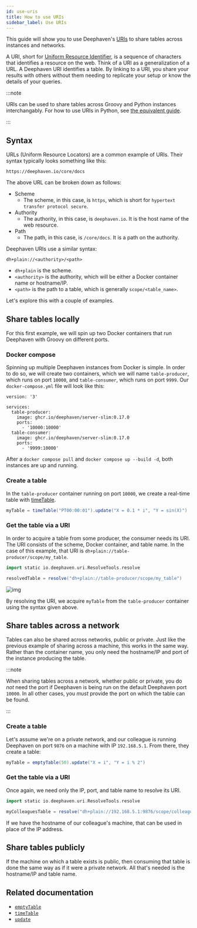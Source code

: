 ```yaml
---
id: use-uris
title: How to use URIs
sidebar_label: Use URIs
---
```


This guide will show you to use Deephaven's [URIs](https://deephaven.io/core/pydoc/code/deephaven.uri.html?highlight=uri#module-deephaven.uri) to share tables across instances and networks.

A URI, short for [Uniform Resource Identifier](https://en.wikipedia.org/wiki/Uniform_Resource_Identifier), is a sequence of characters that identifies a resource on the web. Think of a URI as a generalization of a URL. A Deephaven URI identifies a table. By linking to a URI, you share your results with others without them needing to replicate your setup or know the details of your queries.

:::note

URIs can be used to share tables across Groovy and Python instances interchangably. For how to use URIs in Python, see [the equivalent guide](../../../../core/docs/how-to-guides/use-uris.md).

:::

## Syntax

URLs (Uniform Resource Locators) are a common example of URIs. Their syntax typically looks something like this:

`https://deephaven.io/core/docs`

The above URL can be broken down as follows:

- Scheme
  - The scheme, in this case, is `https`, which is short for `hypertext transfer protocol secure`.
- Authority
  - The authority, in this case, is `deephaven.io`. It is the host name of the web resource.
- Path
  - The path, in this case, is `/core/docs`. It is a path on the authority.

Deephaven URIs use a similar syntax:

`dh+plain://<authority>/<path>`

- `dh+plain` is the scheme.
- `<authority>` is the authority, which will be either a Docker container name or hostname/IP.
- `<path>` is the path to a table, which is generally `scope/<table_name>`.

Let's explore this with a couple of examples.

## Share tables locally

For this first example, we will spin up two Docker containers that run Deephaven with Groovy on different ports.

### Docker compose

Spinning up multiple Deephaven instances from Docker is simple. In order to do so, we will create two containers, which we will name `table-producer`, which runs on port `10000`, and `table-consumer`, which runs on port `9999`. Our `docker-compose.yml` file will look like this:

```
version: '3'

services:
  table-producer:
    image: ghcr.io/deephaven/server-slim:0.17.0
    ports:
      - '10000:10000'
  table-consumer:
    image: ghcr.io/deephaven/server-slim:0.17.0
    ports:
      - '9999:10000'
```

After a `docker compose pull` and `docker compose up --build -d`, both instances are up and running.

### Create a table

In the `table-producer` container running on port `10000`, we create a real-time table with [timeTable](../reference/table-operations/create/timeTable.md).

```groovy order=null
myTable = timeTable("PT00:00:01").update("X = 0.1 * i", "Y = sin(X)")
```

### Get the table via a URI

In order to acquire a table from some producer, the consumer needs its URI. The URI consists of the scheme, Docker container, and table name. In the case of this example, that URI is `dh+plain://table-producer/scope/my_table`.

```groovy skip-test
import static io.deephaven.uri.ResolveTools.resolve

resolvedTable = resolve("dh+plain://table-producer/scope/my_table")
```

![img](../assets/how-to/resolved-table-uri.gif)

By resolving the URI, we acquire `myTable` from the `table-producer` container using the syntax given above.

## Share tables across a network

Tables can also be shared across networks, public or private. Just like the previous example of sharing across a machine, this works in the same way. Rather than the container name, you only need the hostname/IP and port of the instance producing the table.

:::note

When sharing tables across a network, whether public or private, you do _not_ need the port if Deephaven is being run on the default Deephaven port `10000`. In all other cases, you _must_ provide the port on which the table can be found.

:::

### Create a table

Let's assume we're on a private network, and our colleague is running Deephaven on port `9876` on a machine with IP `192.168.5.1`. From there, they create a table:

```groovy order=null
myTable = emptyTable(50).update("X = i", "Y = i % 2")
```

### Get the table via a URI

Once again, we need only the IP, port, and table name to resolve its URI.

```groovy skip-test
import static io.deephaven.uri.ResolveTools.resolve

myColleaguesTable = resolve("dh+plain://192.168.5.1:9876/scope/colleagues_table")
```

If we have the hostname of our colleague's machine, that can be used in place of the IP address.

## Share tables publicly

If the machine on which a table exists is public, then consuming that table is done the same way as if it were a private network. All that's needed is the hostname/IP and table name.

<!-- TODO:

## Paths

Tables can exist in different scopes, such as in app mode and others. When this is the case, the scope changes.

Update this section. I need to learn more about different scopes. -->

## Related documentation

- [`emptyTable`](../reference/table-operations/create/emptyTable.md)
- [`timeTable`](../reference/table-operations/create/timeTable.md)
- [`update`](../reference/table-operations/select/update.md)
